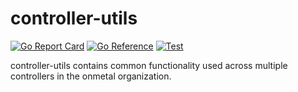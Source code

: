 # controller-utils

[![Go Report Card](https://goreportcard.com/badge/github.com/onmetal/controller-utils)](https://goreportcard.com/report/github.com/onmetal/controller-utils)
[![Go Reference](https://pkg.go.dev/badge/github.com/onmetal/controller-utils.svg)](https://pkg.go.dev/github.com/onmetal/controller-utils)
[![Test](https://github.com/onmetal/controller-utils/actions/workflows/test.yml/badge.svg)](https://github.com/onmetal/controller-utils/actions/workflows/test.yml)

controller-utils contains common functionality used across multiple controllers in the onmetal organization.

